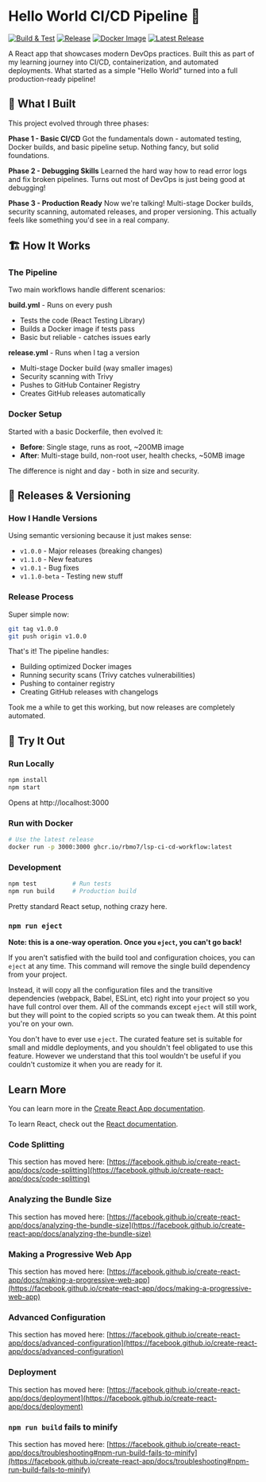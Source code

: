# Hello World CI/CD Pipeline 🚀

[![Build & Test](https://github.com/RbMo7/LSP-CI-CD-Workflow/actions/workflows/build.yml/badge.svg)](https://github.com/RbMo7/LSP-CI-CD-Workflow/actions/workflows/build.yml)
[![Release](https://github.com/RbMo7/LSP-CI-CD-Workflow/actions/workflows/release.yml/badge.svg)](https://github.com/RbMo7/LSP-CI-CD-Workflow/actions/workflows/release.yml)
[![Docker Image](https://img.shields.io/badge/docker-ghcr.io-blue)](https://github.com/RbMo7/LSP-CI-CD-Workflow/pkgs/container/lsp-ci-cd-workflow)
[![Latest Release](https://img.shields.io/github/v/release/RbMo7/LSP-CI-CD-Workflow)](https://github.com/RbMo7/LSP-CI-CD-Workflow/releases/latest)

A React app that showcases modern DevOps practices. Built this as part of my learning journey into CI/CD, containerization, and automated deployments. What started as a simple "Hello World" turned into a full production-ready pipeline!

## 🎯 What I Built

This project evolved through three phases:

**Phase 1 - Basic CI/CD**
Got the fundamentals down - automated testing, Docker builds, and basic pipeline setup. Nothing fancy, but solid foundations.

**Phase 2 - Debugging Skills** 
Learned the hard way how to read error logs and fix broken pipelines. Turns out most of DevOps is just being good at debugging!

**Phase 3 - Production Ready**
Now we're talking! Multi-stage Docker builds, security scanning, automated releases, and proper versioning. This actually feels like something you'd see in a real company.

## 🏗️ How It Works

### The Pipeline
Two main workflows handle different scenarios:

**build.yml** - Runs on every push
- Tests the code (React Testing Library)
- Builds a Docker image if tests pass
- Basic but reliable - catches issues early

**release.yml** - Runs when I tag a version
- Multi-stage Docker build (way smaller images)
- Security scanning with Trivy
- Pushes to GitHub Container Registry
- Creates GitHub releases automatically

### Docker Setup
Started with a basic Dockerfile, then evolved it:
- **Before**: Single stage, runs as root, ~200MB image
- **After**: Multi-stage build, non-root user, health checks, ~50MB image

The difference is night and day - both in size and security.

## 🚀 Releases & Versioning

### How I Handle Versions
Using semantic versioning because it just makes sense:
- `v1.0.0` - Major releases (breaking changes)
- `v1.1.0` - New features 
- `v1.0.1` - Bug fixes
- `v1.1.0-beta` - Testing new stuff

### Release Process
Super simple now:
```bash
git tag v1.0.0
git push origin v1.0.0
```

That's it! The pipeline handles:
- Building optimized Docker images
- Running security scans (Trivy catches vulnerabilities)  
- Pushing to container registry
- Creating GitHub releases with changelogs

Took me a while to get this working, but now releases are completely automated.

## 🚀 Try It Out

### Run Locally
```bash
npm install
npm start
```
Opens at http://localhost:3000

### Run with Docker
```bash
# Use the latest release
docker run -p 3000:3000 ghcr.io/rbmo7/lsp-ci-cd-workflow:latest
```

### Development
```bash
npm test          # Run tests
npm run build     # Production build
```

Pretty standard React setup, nothing crazy here.

### `npm run eject`

**Note: this is a one-way operation. Once you `eject`, you can't go back!**

If you aren't satisfied with the build tool and configuration choices, you can `eject` at any time. This command will remove the single build dependency from your project.

Instead, it will copy all the configuration files and the transitive dependencies (webpack, Babel, ESLint, etc) right into your project so you have full control over them. All of the commands except `eject` will still work, but they will point to the copied scripts so you can tweak them. At this point you're on your own.

You don't have to ever use `eject`. The curated feature set is suitable for small and middle deployments, and you shouldn't feel obligated to use this feature. However we understand that this tool wouldn't be useful if you couldn't customize it when you are ready for it.

## Learn More

You can learn more in the [Create React App documentation](https://facebook.github.io/create-react-app/docs/getting-started).

To learn React, check out the [React documentation](https://reactjs.org/).

### Code Splitting

This section has moved here: [https://facebook.github.io/create-react-app/docs/code-splitting](https://facebook.github.io/create-react-app/docs/code-splitting)

### Analyzing the Bundle Size

This section has moved here: [https://facebook.github.io/create-react-app/docs/analyzing-the-bundle-size](https://facebook.github.io/create-react-app/docs/analyzing-the-bundle-size)

### Making a Progressive Web App

This section has moved here: [https://facebook.github.io/create-react-app/docs/making-a-progressive-web-app](https://facebook.github.io/create-react-app/docs/making-a-progressive-web-app)

### Advanced Configuration

This section has moved here: [https://facebook.github.io/create-react-app/docs/advanced-configuration](https://facebook.github.io/create-react-app/docs/advanced-configuration)

### Deployment

This section has moved here: [https://facebook.github.io/create-react-app/docs/deployment](https://facebook.github.io/create-react-app/docs/deployment)

### `npm run build` fails to minify

This section has moved here: [https://facebook.github.io/create-react-app/docs/troubleshooting#npm-run-build-fails-to-minify](https://facebook.github.io/create-react-app/docs/troubleshooting#npm-run-build-fails-to-minify)
